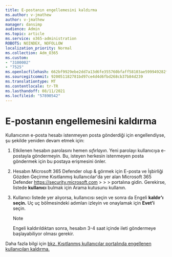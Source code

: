 ```yaml
---
title: E-postanın engellemesini kaldırma
ms.author: v-jmathew
author: v-jmathew
manager: dansimp
audience: Admin
ms.topic: article
ms.service: o365-administration
ROBOTS: NOINDEX, NOFOLLOW
localization_priority: Normal
ms.collection: Adm_O365
ms.custom:
- "3100002"
- "7525"
ms.openlocfilehash: 662bf9929ebe2dd7a13d6fe355760bfaff58103ae599949282f86da4b7e2a8e7
ms.sourcegitcommit: 920051182781bd97ce4d4d6fbd268cb37b84d239
ms.translationtype: MT
ms.contentlocale: tr-TR
ms.lasthandoff: 08/11/2021
ms.locfileid: "57890542"
---
```

# <a name="unblock-email"></a>E-postanın engellemesini kaldırma

Kullanıcının e-posta hesabı istenmeyen posta gönderdiği için engellendiyse, şu şekilde yeniden devam etmek için:

1. Etkilenen hesabın parolasını hemen *sıfırlayın*. Yeni parolayı kullanıcıya e-postayla göndermeyin. Bu, isteyen herkesin istenmeyen posta göndermek için bu postaya erişmesini önler.
2. Hesabın Microsoft 365 Defender olup & görmek için E-posta ve İşbirliği Gözden Geçirme Kısıtlanmış kullanıcılar'da yer alan Microsoft 365 Defender <https://security.microsoft.com> \>  \>  \>  portalına gidin. Gerekirse, listede **kullanıcı** bulmak için Arama kutusunu kullanın.
3. Kullanıcı listede yer alıyorsa, kullanıcısı seçin ve sonra da Engeli **kaldır'ı seçin.** Uç uç bölmesindeki adımları izleyin ve onaylamak için **Evet'i** seçin.

   > [!NOTE]
   > Engeli kaldırıldıktan sonra, hesabın 3-4 saat içinde ileti göndermeye başlayabiliyor olması gerekir.

Daha fazla bilgi için [bkz. Kısıtlanmış kullanıcılar portalında engellenen kullanıcıları kaldırma.](https://docs.microsoft.com/microsoft-365/security/office-365-security/removing-user-from-restricted-users-portal-after-spam)
